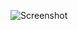 ![Screenshot](https://raw.githubusercontent.com/Cryakl/Ultimate-RAT-Collection/refs/heads/main/NjRat/njRAT%20v0.12G/Screenshot.png)
